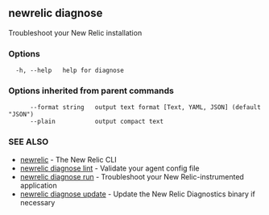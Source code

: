 ## newrelic diagnose

Troubleshoot your New Relic installation

### Options

```
  -h, --help   help for diagnose
```

### Options inherited from parent commands

```
      --format string   output text format [Text, YAML, JSON] (default "JSON")
      --plain           output compact text
```

### SEE ALSO

* [newrelic](newrelic.md)	 - The New Relic CLI
* [newrelic diagnose lint](newrelic_diagnose_lint.md)	 - Validate your agent config file
* [newrelic diagnose run](newrelic_diagnose_run.md)	 - Troubleshoot your New Relic-instrumented application
* [newrelic diagnose update](newrelic_diagnose_update.md)	 - Update the New Relic Diagnostics binary if necessary

